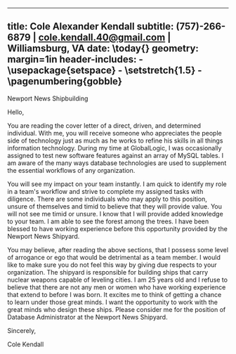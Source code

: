 	 	 	 	
---
title: Cole Alexander Kendall
subtitle: (757)-266-6879 | cole.kendall.40@gmail.com | Williamsburg, VA
date: \today{}
geometry: margin=1in
header-includes:
    - \usepackage{setspace}
    - \setstretch{1.5}
    - \pagenumbering{gobble}
---

Newport News Shipbuilding

Hello,

You are reading the cover letter of a direct, driven, and determined individual. With me, you will receive someone who appreciates the people side of technology just as much as he works to refine his skills in all things information technology. During my time at GlobalLogic, I was occasionally assigned to test new software features against an array of MySQL tables. I am aware of the many ways database technologies are used to supplement the essential workflows of any organization.

You will see my impact on your team instantly. I am quick to identify my role in a team's workflow and strive to complete my assigned tasks with diligence. There are some individuals who may apply to this position, unsure of themselves and timid to believe that they will provide value. You will not see me timid or unsure. I know that I will provide added knowledge to your team. I am able to see the forest among the trees. I have been blessed to have working experience before this opportunity provided by the Newport News Shipyard.

You may believe, after reading the above sections, that I possess some level of arrogance or ego that would be detrimental as a team member. I would like to make sure you do not feel this way by giving due respects to your organization. The shipyard is responsible for building ships that carry nuclear weapons capable of leveling cities. I am 25 years old and I refuse to believe that there are not any men or women who have working experience that extend to before I was born. It excites me to think of getting a chance to learn under those great minds. I want the opportunity to work with the great minds who design these ships. Please consider me for the position of Database Administrator at the Newport News Shipyard.

Sincerely,

Cole Kendall




